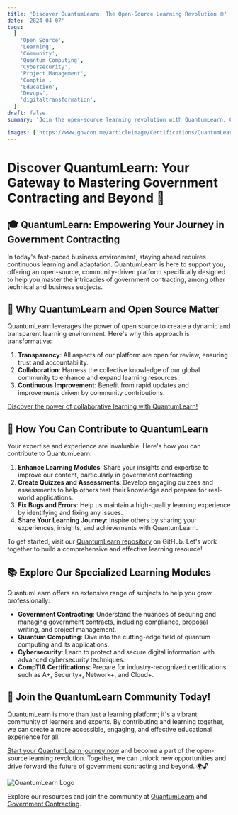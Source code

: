 ```yaml
---
title: 'Discover QuantumLearn: The Open-Source Learning Revolution 🌐'
date: '2024-04-07'
tags:
  [
    'Open Source',
    'Learning',
    'Community',
    'Quantum Computing',
    'Cybersecurity',
    'Project Management',
    'Comptia',
    'Education',
    'Devops',
    'digitaltransformation',
  ]
draft: false
summary: 'Join the open-source learning revolution with QuantumLearn. Contribute, learn, and grow together as we build the ultimate learning resource. Let us create a brighter future through collaborative education! 🚀'

images: ['https://www.govcon.me/articleimage/Certifications/QuantumLearn.webp', 'https://www.quantumlearn.org/logo-rmbg.webp']
---
```


# Discover QuantumLearn: Your Gateway to Mastering Government Contracting and Beyond 🚀

## 🎓 QuantumLearn: Empowering Your Journey in Government Contracting

In today's fast-paced business environment, staying ahead requires continuous learning and adaptation. QuantumLearn is here to support you, offering an open-source, community-driven platform specifically designed to help you master the intricacies of government contracting, among other technical and business subjects.

## 🌟 Why QuantumLearn and Open Source Matter

QuantumLearn leverages the power of open source to create a dynamic and transparent learning environment. Here's why this approach is transformative:

1. **Transparency**: All aspects of our platform are open for review, ensuring trust and accountability.
2. **Collaboration**: Harness the collective knowledge of our global community to enhance and expand learning resources.
3. **Continuous Improvement**: Benefit from rapid updates and improvements driven by community contributions.

[Discover the power of collaborative learning with QuantumLearn!](https://www.quantumlearn.org/Business/gov-contracting)

## 🤝 How You Can Contribute to QuantumLearn

Your expertise and experience are invaluable. Here's how you can contribute to QuantumLearn:

1. **Enhance Learning Modules**: Share your insights and expertise to improve our content, particularly in government contracting.
2. **Create Quizzes and Assessments**: Develop engaging quizzes and assessments to help others test their knowledge and prepare for real-world applications.
3. **Fix Bugs and Errors**: Help us maintain a high-quality learning experience by identifying and fixing any issues.
4. **Share Your Learning Journey**: Inspire others by sharing your experiences, insights, and achievements with QuantumLearn.

To get started, visit our [QuantumLearn repository](https://github.com/ericdequ/Quantum_Learn.git) on GitHub. Let's work together to build a comprehensive and effective learning resource!

## 📚 Explore Our Specialized Learning Modules

QuantumLearn offers an extensive range of subjects to help you grow professionally:

- **Government Contracting**: Understand the nuances of securing and managing government contracts, including compliance, proposal writing, and project management.
- **Quantum Computing**: Dive into the cutting-edge field of quantum computing and its applications.
- **Cybersecurity**: Learn to protect and secure digital information with advanced cybersecurity techniques.
- **CompTIA Certifications**: Prepare for industry-recognized certifications such as A+, Security+, Network+, and Cloud+.

## 🚀 Join the QuantumLearn Community Today!

QuantumLearn is more than just a learning platform; it's a vibrant community of learners and experts. By contributing and learning together, we can create a more accessible, engaging, and effective educational experience for all.

[Start your QuantumLearn journey now](https://quantumlearn.vercel.app/) and become a part of the open-source learning revolution. Together, we can unlock new opportunities and drive forward the future of government contracting and beyond. 🌍🔓

![QuantumLearn Logo](https://www.quantumlearn.org/logo-rmbg.webp)

Explore our resources and join the community at [QuantumLearn](https://www.quantumlearn.org/Tech) and [Government Contracting](https://www.quantumlearn.org/Business/gov-contracting).